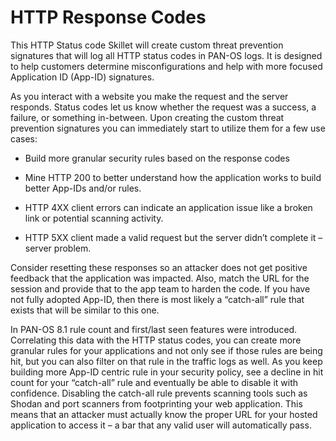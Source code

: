 # HTTP Response Codes

This HTTP Status code Skillet will create custom threat prevention signatures that will log all HTTP status codes in PAN-OS logs. 
It is designed to help customers determine misconfigurations and help with more focused Application ID (App-ID) signatures.

As you interact with a website you make the request and the server responds. 
Status codes let us know whether the request was a success, a failure, or something in-between. 
Upon creating the custom threat prevention signatures you can immediately start to utilize them for a few use cases:

* Build more granular security rules based on the response codes

* Mine HTTP 200 to better understand how the application works to build better App-IDs and/or rules.

* HTTP 4XX client errors can indicate an application issue like a broken link or potential scanning activity.

* HTTP 5XX client made a valid request but the server didn’t complete it – server problem.

Consider resetting these responses so an attacker does not get positive feedback that the application was impacted. 
Also, match the URL for the session and provide that to the app team to harden the code. 
If you have not fully adopted App-ID, then there is most likely a “catch-all” rule that exists that will be similar to this one.

In PAN-OS 8.1 rule count and first/last seen features were introduced. Correlating this data with the HTTP status codes, 
you can create more granular rules for your applications and not only see if those rules are being hit, 
but you can also filter on that rule in the traffic logs as well. 
As you keep building more App-ID centric rule in your security policy, see a decline in hit count for your “catch-all” rule 
and eventually be able to disable it with confidence. 
Disabling the catch-all rule prevents scanning tools such as Shodan and port scanners from footprinting your web application. 
This means that an attacker must actually know the proper URL for your hosted application to access it – 
a bar that any valid user will automatically pass.

